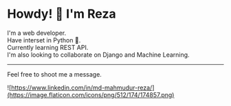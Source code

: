 <h1>Howdy! 👋 I'm Reza</h1>

I'm a web developer. <br>
Have interset in Python 🐍. <br>
Currently learning REST API. <br>
I'm also looking to collaborate on Django and Machine Learning.<br>

<hr>

Feel free to shoot me a message.

![https://www.linkedin.com/in/md-mahmudur-reza/](https://image.flaticon.com/icons/png/512/174/174857.png)


<!---
mreza162152/mreza162152 is a ✨ special ✨ repository because its `README.md` (this file) appears on your GitHub profile.
You can click the Preview link to take a look at your changes.
--->
